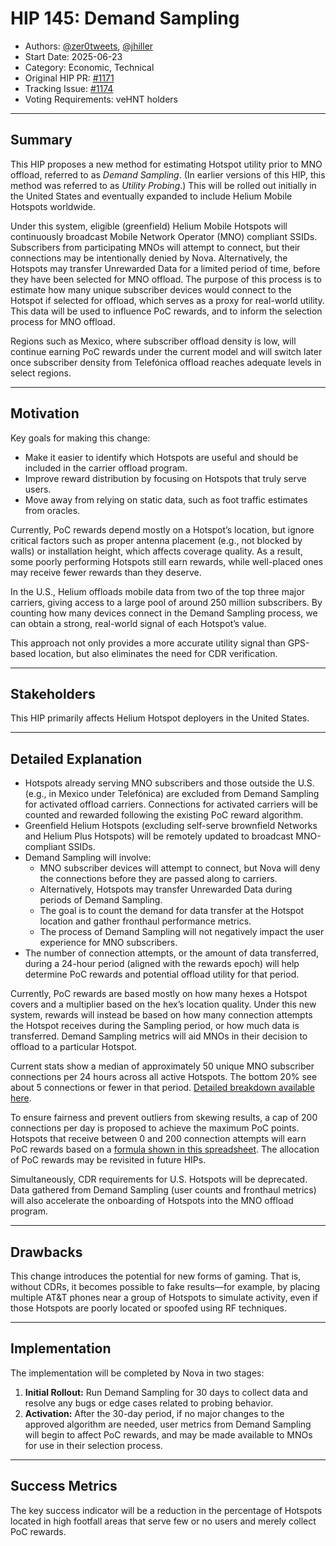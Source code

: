 # HIP 145: Demand Sampling

- Authors: [@zer0tweets](https://twitter.com/zer0tweets), [@jhiller](https://twitter.com/jhiller)
- Start Date: 2025-06-23
- Category: Economic, Technical
- Original HIP PR: [#1171](https://github.com/helium/HIP/pull/1171)
- Tracking Issue: [#1174](https://github.com/helium/HIP/issues/1174)
- Voting Requirements: veHNT holders

---

## Summary

This HIP proposes a new method for estimating Hotspot utility prior to MNO offload, referred to as *Demand Sampling*. (In earlier versions of this HIP, this method was referred to as *Utility Probing*.) This will be rolled out initially in the United States and eventually expanded to include Helium Mobile Hotspots worldwide.

Under this system, eligible (greenfield) Helium Mobile Hotspots will continuously broadcast Mobile Network Operator (MNO) compliant SSIDs. Subscribers from participating MNOs will attempt to connect, but their connections may be intentionally denied by Nova. Alternatively, the Hotspots may transfer Unrewarded Data for a limited period of time, before they have been selected for MNO offload. The purpose of this process is to estimate how many unique subscriber devices would connect to the Hotspot if selected for offload, which serves as a proxy for real-world utility. This data will be used to influence PoC rewards, and to inform the selection process for MNO offload.

Regions such as Mexico, where subscriber offload density is low, will continue earning PoC rewards under the current model and will switch later once subscriber density from Telefónica offload reaches adequate levels in select regions.

---

## Motivation

Key goals for making this change:

- Make it easier to identify which Hotspots are useful and should be included in the carrier offload program.
- Improve reward distribution by focusing on Hotspots that truly serve users.
- Move away from relying on static data, such as foot traffic estimates from oracles.

Currently, PoC rewards depend mostly on a Hotspot’s location, but ignore critical factors such as proper antenna placement (e.g., not blocked by walls) or installation height, which affects coverage quality. As a result, some poorly performing Hotspots still earn rewards, while well-placed ones may receive fewer rewards than they deserve.

In the U.S., Helium offloads mobile data from two of the top three major carriers, giving access to a large pool of around 250 million subscribers. By counting how many devices connect in the Demand Sampling process, we can obtain a strong, real-world signal of each Hotspot’s value.

This approach not only provides a more accurate utility signal than GPS-based location, but also eliminates the need for CDR verification.

---

## Stakeholders

This HIP primarily affects Helium Hotspot deployers in the United States.

---

## Detailed Explanation

- Hotspots already serving MNO subscribers and those outside the U.S. (e.g., in Mexico under Telefónica) are excluded from Demand Sampling for activated offload carriers. Connections for activated carriers will be counted and rewarded following the existing PoC reward algorithm.
- Greenfield Helium Hotspots (excluding self-serve brownfield Networks and Helium Plus Hotspots) will be remotely updated to broadcast MNO-compliant SSIDs.
- Demand Sampling will involve:
  - MNO subscriber devices will attempt to connect, but Nova will deny the connections before they are passed along to carriers.
  - Alternatively, Hotspots may transfer Unrewarded Data during periods of Demand Sampling.
  - The goal is to count the demand for data transfer at the Hotspot location and gather fronthaul performance metrics.
  - The process of Demand Sampling will not negatively impact the user experience for MNO subscribers.
- The number of connection attempts, or the amount of data transferred, during a 24-hour period (aligned with the rewards epoch) will help determine PoC rewards and potential offload utility for that period.

Currently, PoC rewards are based mostly on how many hexes a Hotspot covers and a multiplier based on the hex’s location quality. Under this new system, rewards will instead be based on how many connection attempts the Hotspot receives during the Sampling period, or how much data is transferred. Demand Sampling metrics will aid MNOs in their decision to offload to a particular Hotspot. 

Current stats show a median of approximately 50 unique MNO subscriber connections per 24 hours across all active Hotspots. The bottom 20% see about 5 connections or fewer in that period. [Detailed breakdown available here](https://docs.google.com/spreadsheets/d/15CcQQVw4ps5DZHcGNeha3w0mAU-r34qn56Ik52FRcJU/edit?usp=sharing).

To ensure fairness and prevent outliers from skewing results, a cap of 200 connections per day is proposed to achieve the maximum PoC points. Hotspots that receive between 0 and 200 connection attempts will earn PoC rewards based on a [formula shown in this spreadsheet](https://docs.google.com/spreadsheets/d/1Iu-jxdQFp8yoi1QjtSuNoJ3StjOL70h8iDPpzNSpyJ4/edit?usp=sharing). The allocation of PoC rewards may be revisited in future HIPs.

Simultaneously, CDR requirements for U.S. Hotspots will be deprecated. Data gathered from Demand Sampling (user counts and fronthaul metrics) will also accelerate the onboarding of Hotspots into the MNO offload program.

---

## Drawbacks

This change introduces the potential for new forms of gaming. That is, without CDRs, it becomes possible to fake results—for example, by placing multiple AT&T phones near a group of Hotspots to simulate activity, even if those Hotspots are poorly located or spoofed using RF techniques.

---

## Implementation

The implementation will be completed by Nova in two stages:

1. **Initial Rollout:** Run Demand Sampling for 30 days to collect data and resolve any bugs or edge cases related to probing behavior.
2. **Activation:** After the 30-day period, if no major changes to the approved algorithm are needed, user metrics from Demand Sampling will begin to affect PoC rewards, and may be made available to MNOs for use in their selection process.

---

## Success Metrics

The key success indicator will be a reduction in the percentage of Hotspots located in high footfall areas that serve few or no users and merely collect PoC rewards.
